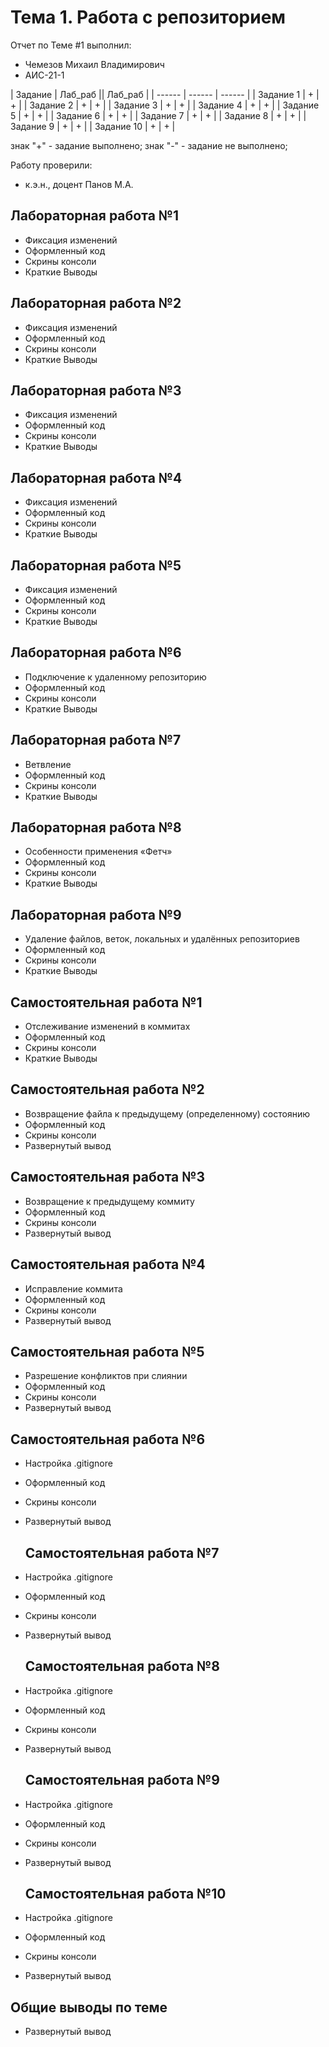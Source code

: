 # Тема 1. Работа с репозиторием
Отчет по Теме #1 выполнил:
- Чемезов Михаил Владимирович
- АИС-21-1

| Задание | Лаб_раб || Лаб_раб |
| ------ | ------ | ------ |
| Задание 1 | + | + |
| Задание 2 | + | + |
| Задание 3 | + | + |
| Задание 4 | + | + |
| Задание 5 | + | + |
| Задание 6 | + | + |
| Задание 7 | + | + |
| Задание 8 | + | + |
| Задание 9 | + | + |
| Задание 10 | + | + |

знак "+" - задание выполнено; знак "-" - задание не выполнено;

Работу проверили:
- к.э.н., доцент Панов М.А.

## Лабораторная работа №1
- Фиксация изменений
- Оформленный код
- Скрины консоли
- Краткие Выводы

## Лабораторная работа №2
- Фиксация изменений
- Оформленный код
- Скрины консоли
- Краткие Выводы

## Лабораторная работа №3
- Фиксация изменений
- Оформленный код
- Скрины консоли
- Краткие Выводы
  
## Лабораторная работа №4
- Фиксация изменений
- Оформленный код
- Скрины консоли
- Краткие Выводы

## Лабораторная работа №5
- Фиксация изменений
- Оформленный код
- Скрины консоли
- Краткие Выводы

## Лабораторная работа №6
- Подключение к удаленному репозиторию
- Оформленный код
- Скрины консоли
- Краткие Выводы

## Лабораторная работа №7
- Ветвление
- Оформленный код
- Скрины консоли
- Краткие Выводы

## Лабораторная работа №8
- Особенности применения «Фетч»
- Оформленный код
- Скрины консоли
- Краткие Выводы

## Лабораторная работа №9
- Удаление файлов, веток, локальных и удалённых репозиториев
- Оформленный код
- Скрины консоли
- Краткие Выводы

## Самостоятельная работа №1
- Отслеживание изменений в коммитах
- Оформленный код
- Скрины консоли
- Краткие Выводы

## Самостоятельная работа №2
- Возвращение файла к предыдущему (определенному) состоянию
- Оформленный код
- Скрины консоли
- Развернутый вывод
  
## Самостоятельная работа №3
- Возвращение к предыдущему коммиту
- Оформленный код
- Скрины консоли
- Развернутый вывод
  
## Самостоятельная работа №4
- Исправление коммита
- Оформленный код
- Скрины консоли
- Развернутый вывод
  
## Самостоятельная работа №5
- Разрешение конфликтов при слиянии
- Оформленный код
- Скрины консоли
- Развернутый вывод
  
## Самостоятельная работа №6
- Настройка .gitignore
- Оформленный код
- Скрины консоли
- Развернутый вывод

  ## Самостоятельная работа №7
- Настройка .gitignore
- Оформленный код
- Скрины консоли
- Развернутый вывод

  ## Самостоятельная работа №8
- Настройка .gitignore
- Оформленный код
- Скрины консоли
- Развернутый вывод

  ## Самостоятельная работа №9
- Настройка .gitignore
- Оформленный код
- Скрины консоли
- Развернутый вывод

  ## Самостоятельная работа №10
- Настройка .gitignore
- Оформленный код
- Скрины консоли
- Развернутый вывод

## Общие выводы по теме
- Развернутый вывод

